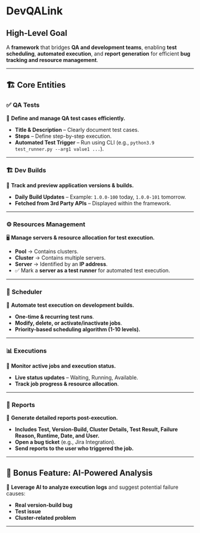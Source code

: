 # DevQALink  

## High-Level Goal  
A **framework** that bridges **QA and development teams**, enabling **test scheduling**, **automated execution**, and **report generation** for efficient **bug tracking and resource management**.

---

## 🏗️ **Core Entities**  

### ✅ **QA Tests**  
📝 **Define and manage QA test cases efficiently.**  
- **Title & Description** – Clearly document test cases.  
- **Steps** – Define step-by-step execution.  
- **Automated Test Trigger** – Run using CLI (e.g., `python3.9 test_runner.py --arg1 value1 ...`).  

---

### 🏗 **Dev Builds**  
🔎 **Track and preview application versions & builds.**  
- **Daily Build Updates** – Example: `1.0.0-100` today, `1.0.0-101` tomorrow.  
- **Fetched from 3rd Party APIs** – Displayed within the framework.  

---

### ⚙️ **Resources Management**  
🖥️ **Manage servers & resource allocation for test execution.**  
- **Pool** → Contains clusters.  
- **Cluster** → Contains multiple servers.  
- **Server** → Identified by an **IP address**.  
- ✅ Mark a **server as a test runner** for automated test execution.  

---

### 📅 **Scheduler**  
📌 **Automate test execution on development builds.**  
- **One-time & recurring test runs**.  
- **Modify, delete, or activate/inactivate jobs**.  
- **Priority-based scheduling algorithm (1-10 levels).**  

---

### 📊 **Executions**  
📡 **Monitor active jobs and execution status.**  
- **Live status updates** – Waiting, Running, Available.  
- **Track job progress & resource allocation**.  

---

### 📜 **Reports**  
📑 **Generate detailed reports post-execution.**  
- **Includes Test, Version-Build, Cluster Details, Test Result, Failure Reason, Runtime, Date, and User.**  
- **Open a bug ticket** (e.g., Jira Integration).  
- **Send reports to the user who triggered the job.**  

---

## 🎁 **Bonus Feature: AI-Powered Analysis**  
🧠 **Leverage AI to analyze execution logs** and suggest potential failure causes:  
- **Real version-build bug**  
- **Test issue**  
- **Cluster-related problem**  

---

